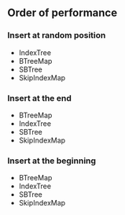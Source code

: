 ## Order of performance

### Insert at random position

- IndexTree
- BTreeMap
- SBTree
- SkipIndexMap

### Insert at the end

- BTreeMap
- IndexTree
- SBTree
- SkipIndexMap

### Insert at the beginning

- BTreeMap
- IndexTree
- SBTree
- SkipIndexMap